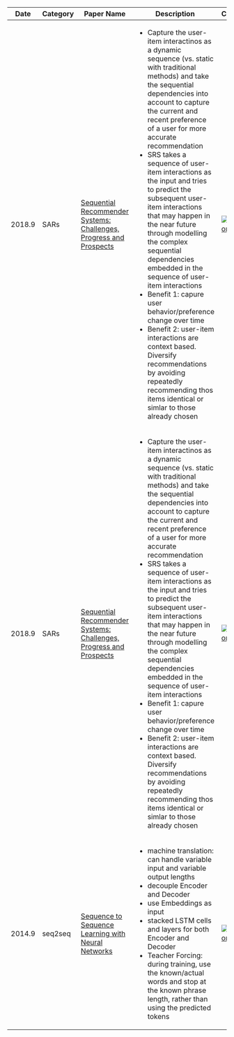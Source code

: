 <table>
  <thead>
    <tr>
      <th>Date</th>
      <th>Category</th>
      <th>Paper Name</th>
      <th>Description</th>
      <th>Citation</th>
    </tr>
  </thead>
  <tbody>
    <tr>
      <td>2018.9</td>
      <td>SARs</td>
      <td><a href="https://www.ijcai.org/Proceedings/2019/0883.pdf">Sequential Recommender Systems: Challenges, Progress and Prospects</a></td>
      <td>
        <ul>
          <li>Capture the user-item interactinos as a dynamic sequence (vs. static with traditional methods) and take the sequential dependencies into account to capture the current and recent preference of a user for more accurate recommendation</li>
          <li>SRS takes a sequence of user-item interactions as the input and tries to predict the subsequent user-item interactions that may happen in the near future through modelling the complex sequential dependencies embedded in the sequence of user-item interactions</li>  
          <li>Benefit 1: capure user behavior/preference change over time</li>  
          <li>Benefit 2: user-item interactions are context based. Diversify recommendations by avoiding repeatedly recommending thos items identical or simlar to those already chosen</li>
        </ul>
      </td>
      <td><a href="https://www.semanticscholar.org/paper/Sequential-Recommender-Systems%3A-Challenges%2C-and-Wang-Hu/d837642802ffc85e193694f94f7499276864648e"><img src="https://img.shields.io/badge/dynamic/json?label=citation&query=citationCount&url=https%3A%2F%2Fapi.semanticscholar.org%2Fgraph%2Fv1%2Fpaper%2Fd837642802ffc85e193694f94f7499276864648e%3Ffields%3DcitationCount" alt="citation"></a></td>
    </tr>
    <tr>
      <td>2018.9</td>
      <td>SARs</td>
      <td><a href="https://www.ijcai.org/Proceedings/2019/0883.pdf">Sequential Recommender Systems: Challenges, Progress and Prospects</a></td>
      <td>
        <ul>
          <li>Capture the user-item interactinos as a dynamic sequence (vs. static with traditional methods) and take the sequential dependencies into account to capture the current and recent preference of a user for more accurate recommendation</li>
          <li>SRS takes a sequence of user-item interactions as the input and tries to predict the subsequent user-item interactions that may happen in the near future through modelling the complex sequential dependencies embedded in the sequence of user-item interactions</li>  
          <li>Benefit 1: capure user behavior/preference change over time</li>  
          <li>Benefit 2: user-item interactions are context based. Diversify recommendations by avoiding repeatedly recommending thos items identical or simlar to those already chosen</li>
        </ul>
      </td>
      <td><a href="https://www.semanticscholar.org/paper/Sequential-Recommender-Systems%3A-Challenges%2C-and-Wang-Hu/d837642802ffc85e193694f94f7499276864648e"><img src="https://img.shields.io/badge/dynamic/json?label=citation&query=citationCount&url=https%3A%2F%2Fapi.semanticscholar.org%2Fgraph%2Fv1%2Fpaper%2Fd837642802ffc85e193694f94f7499276864648e%3Ffields%3DcitationCount" alt="citation"></a></td>
    </tr>
    <tr>
      <td>2014.9</td>
      <td>seq2seq</td>
      <td><a href="https://arxiv.org/abs/1409.3215">Sequence to Sequence Learning with Neural Networks</a></td>
      <td>
        <ul>
          <li>machine translation: can handle variable input and variable output lengths</li>
          <li>decouple Encoder and Decoder </li>
          <li>use Embeddings as input </li>
          <li>stacked LSTM cells and layers for both Encoder and Decoder</li>
          <li>Teacher Forcing: during training, use the known/actual words and stop at the known phrase length, rather than using the predicted tokens</li>
        </ul>
      </td>
      <td><a href="https://www.semanticscholar.org/paper/Sequence-to-Sequence-Learning-with-Neural-Networks-Sutskever-Vinyals/cea967b59209c6be22829699f05b8b1ac4dc092d"><img src="https://img.shields.io/badge/dynamic/json?label=citation&query=citationCount&url=https%3A%2F%2Fapi.semanticscholar.org%2Fgraph%2Fv1%2Fpaper%2Fcea967b59209c6be22829699f05b8b1ac4dc092d%3Ffields%3DcitationCount" alt="citation"></a></td>
    </tr>
